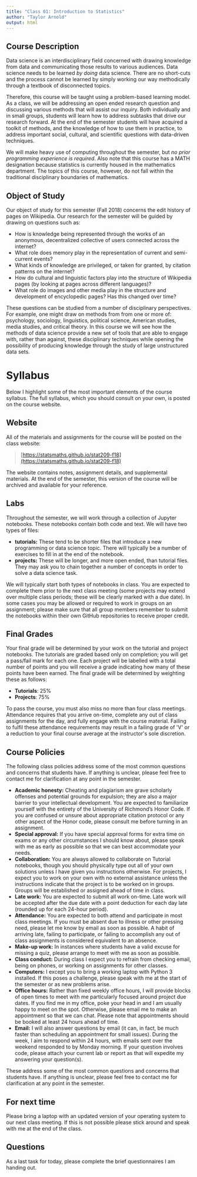 ```yaml
---
title: "Class 01: Introduction to Statistics"
author: "Taylor Arnold"
output: html
---
```




## Course Description

Data science is an interdisciplinary field concerned with drawing knowledge
from data and communicating those results to various audiences. Data
science needs to be learned *by doing* data science. There are
no short-cuts and the process cannot be learned by simply working our way
methodically through a textbook of disconnected topics.

Therefore, this course will be taught using a problem-based learning model. As
a class, we will be addressing an open ended research question and discussing
various methods that will assist our inquiry. Both individually and in small
groups, students will learn how to address subtasks that drive
our research forward. At the end of the semester students will have acquired
a toolkit of methods, and the knowledge of how to use them in practice, to
address important social, cultural, and scientific questions with data-driven
techniques.

We will make heavy use of computing throughout the semester, but *no
prior programming experience is required*. Also note that this course has a
MATH designation because statistics is currently housed in the mathematics
department. The topics of this course, however, do not fall within the
traditional disciplinary boundaries of mathematics.

## Object of Study

Our object of study for this semester (Fall 2018) concerns the edit history
of pages on Wikipedia. Our research for the semester will be guided by drawing
on questions such as:

- How is knowledge being represented through the works of an anonymous,
decentralized collective of users connected across the internet?
- What role does memory play in the representation of current and
semi-current events?
- What kinds of knowledge are privileged, or taken for granted, by
citation patterns on the internet?
- How do cultural and linguistic factors play into the structure of
Wikipedia pages (by looking at pages across different languages)?
- What role do images and other media play in the structure and
development of encyclopedic pages? Has this changed over time?

These questions can be studied from a number of disciplinary perspectives.
For example, one might draw on methods from from one or more of: psychology,
sociology, linguistics, political science, American studies, media studies,
and critical theory. In this course we will see how the methods of data
science provide a new set of tools that are able to engage with, rather than
against, these disciplinary techniques while opening the possibility of
producing knowledge through the study of large unstructured data sets.

# Syllabus

Below I highlight some of the most important elements of the course syllabus.
The full syllabus, which you should consult on your own, is posted on the 
course website.

## Website

All of the materials and assignments for the course will be posted
on the class website:

> [https://statsmaths.github.io/stat209-f18](https://statsmaths.github.io/stat209-f18)

The website contains notes, assignment details, and
supplemental materials. At the end of the semester, this version of
the course will be archived and available for your reference.

## Labs

Throughout the semester, we will work through a collection of Jupyter
notebooks. These notebooks contain both code and text. We will have two types
of files:

- **tutorials:** These tend to be shorter files that introduce a new
programming or data science topic. There will typically be a number of
exercises to fill in at the end of the notebook.
- **projects:** These will be longer, and more open ended, than 
tutorial files. They may ask you to chain together a number of concepts in 
order to solve a data science task.

We will typically start both types of notebooks in class. You are expected to
complete them prior to the next class meeting (some projects may extend over
multiple class periods; these will be clearly marked with a due date). In some
cases you may be allowed or required to work in groups on an assignment; please
make sure that all group members remember to submit the notebooks within their
own GitHub repositories to receive proper credit.

## Final Grades

Your final grade will be determined by your work on the tutorial and project 
notebooks. The tutorials are graded based only on completion; you will get a
pass/fail mark for each one. Each project will be labelled with a total number
of points and you will receive a grade indicating how many of these points have
been earned. The final grade will be determined by weighting these as follows:

- **Tutorials**: 25%
- **Projects**: 75%

To pass the course, you must also miss no more than four class meetings.
Attendance requires that you arrive on-time, complete any out of class
assignments for the day, and fully engage with the course material.
Failing to fulfil these attendance requirements may result in a failing
grade of 'V' or a reduction to your final course average at the instructor's
sole discretion.

## Course Policies

The following class policies address some of the most common
questions and concerns that students have. If anything is
unclear, please feel free to contact me for clarification at
any point in the semester.

- **Academic honesty:** Cheating and plagiarism are grave scholarly
offenses and potential grounds
for expulsion; they are also a major barrier to your intellectual development.
You are expected to familiarize yourself with the entirety of the
University of Richmond’s Honor Code. If you are confused or unsure about
appropriate citation protocol or any other aspect of the Honor code,
please consult me before turning in an assignment.
- **Special approval:** If you have special approval forms for extra
time on exams or any other circumstances I should know about, please speak
with me as early as possible so that we can best accommodate your needs.
- **Collaboration:** You are always allowed to collaborate on Tutorial
notebooks, though you should physically type out all of your own solutions
unless I have given you instructions otherwise. For projects, I expect you to
work on your own with no external assistance unless the instructions indicate
that the project is to be worked on in groups. Groups will be established or
assigned ahead of time in class.
- **Late work:** You are expected to submit all work on-time. Late 
work will be accepted after the due date with a point deduction for each day
late (rounded up for each 24-hour period).
- **Attendance:** You are expected to both attend and participate in most
class meetings. If you must be absent due to illness or other pressing
need, please let me know by email as soon as possible. A habit of arriving
late, failing to participate, or failing to accomplish any out of class assignments
is considered equivalent to an absence.
- **Make-up work:** In instances where students have a valid excuse for
missing a quiz, please arrange to meet with me as soon as possible.
- **Class conduct:** During class I expect you to refrain from checking
email, being on phones, or working on assignments for other classes.
- **Computers:** I except you to bring a working laptop with Python 3 
installed. If this poses a challenge, please speak with me at the 
start of the semester or as new problems arise.
- **Office hours:** Rather than fixed weekly office hours, I will 
provide blocks of open times to meet with me particularly focused around
project due dates. If you find me in my office, poke your head in and I
am usually happy to meet on the spot. Otherwise, please email me to make an
appointment so that we can chat. Please note that appointments should
be booked at least 24 hours ahead of time.
- **Email:** I will also answer questions by email (it can, in fact,
be much faster than scheduling an appointment for small issues). During the
week, I aim to respond within 24 hours, with emails sent over the weekend
responded to by Monday morning. If your question involves code, please attach
your current lab or report as that will expedite my answering your question(s).

These address some of the most common questions and concerns that
students have. If anything is unclear, please feel free to contact
me for clarification at any point in the semester.

## For next time

Please bring a laptop with an updated version of your operating system to our
next class meeting. If this is not possible please stick around and speak with
me at the end of the class.

## Questions

As a last task for today, please complete the brief questionnaires I am handing
out.

